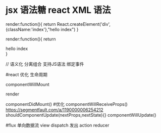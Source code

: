 # jsx 语法糖  react XML 语法

render:function(){
  return React.createElement('div',{className:'index'},"hello index")
}

render:function(){
  return <div className="index">hello index</div>
}

// 语义化 分离组合 支持JS语法 绑定事件

#react 优化 生命周期

componentWillMount

render

componentDidMount()
#优化
componentWillReceiveProps() 
https://segmentfault.com/a/1190000006254212
shouldComponentUpdate(nextProps,nextState){} 
componentWillUpdate()

#flux
单向数据流 view dispatch 发出 action reducer 

